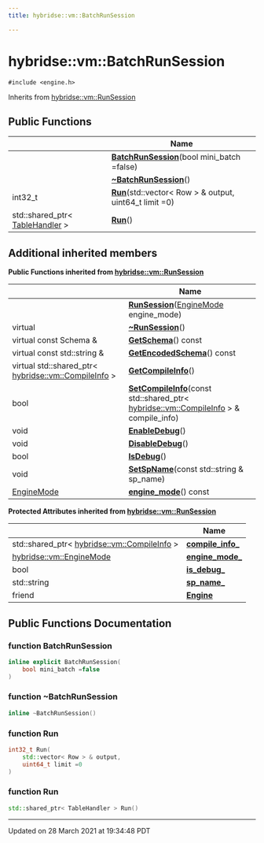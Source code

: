 ```yaml
---
title: hybridse::vm::BatchRunSession

---
```


# hybridse::vm::BatchRunSession




`#include <engine.h>`

Inherits from [hybridse::vm::RunSession](/hybridse/usage/api/markdownClasses/classhybridse_1_1vm_1_1_run_session.md)

## Public Functions

|                | Name           |
| -------------- | -------------- |
| | **[BatchRunSession](/hybridse/usage/api/markdownClasses/classhybridse_1_1vm_1_1_batch_run_session.md#function-batchrunsession)**(bool mini_batch =false) |
| | **[~BatchRunSession](/hybridse/usage/api/markdownClasses/classhybridse_1_1vm_1_1_batch_run_session.md#function-~batchrunsession)**() |
| int32_t | **[Run](/hybridse/usage/api/markdownClasses/classhybridse_1_1vm_1_1_batch_run_session.md#function-run)**(std::vector< Row > & output, uint64_t limit =0) |
| std::shared_ptr< [TableHandler](/hybridse/usage/api/markdownClasses/classhybridse_1_1vm_1_1_table_handler.md) > | **[Run](/hybridse/usage/api/markdownClasses/classhybridse_1_1vm_1_1_batch_run_session.md#function-run)**() |

## Additional inherited members

**Public Functions inherited from [hybridse::vm::RunSession](/hybridse/usage/api/markdownClasses/classhybridse_1_1vm_1_1_run_session.md)**

|                | Name           |
| -------------- | -------------- |
| | **[RunSession](/hybridse/usage/api/markdownClasses/classhybridse_1_1vm_1_1_run_session.md#function-runsession)**([EngineMode](/hybridse/usage/api/markdownNamespaces/namespacehybridse_1_1vm.md#enum-enginemode) engine_mode) |
| virtual | **[~RunSession](/hybridse/usage/api/markdownClasses/classhybridse_1_1vm_1_1_run_session.md#function-~runsession)**() |
| virtual const Schema & | **[GetSchema](/hybridse/usage/api/markdownClasses/classhybridse_1_1vm_1_1_run_session.md#function-getschema)**() const |
| virtual const std::string & | **[GetEncodedSchema](/hybridse/usage/api/markdownClasses/classhybridse_1_1vm_1_1_run_session.md#function-getencodedschema)**() const |
| virtual std::shared_ptr< [hybridse::vm::CompileInfo](/hybridse/usage/api/markdownClasses/classhybridse_1_1vm_1_1_compile_info.md) > | **[GetCompileInfo](/hybridse/usage/api/markdownClasses/classhybridse_1_1vm_1_1_run_session.md#function-getcompileinfo)**() |
| bool | **[SetCompileInfo](/hybridse/usage/api/markdownClasses/classhybridse_1_1vm_1_1_run_session.md#function-setcompileinfo)**(const std::shared_ptr< [hybridse::vm::CompileInfo](/hybridse/usage/api/markdownClasses/classhybridse_1_1vm_1_1_compile_info.md) > & compile_info) |
| void | **[EnableDebug](/hybridse/usage/api/markdownClasses/classhybridse_1_1vm_1_1_run_session.md#function-enabledebug)**() |
| void | **[DisableDebug](/hybridse/usage/api/markdownClasses/classhybridse_1_1vm_1_1_run_session.md#function-disabledebug)**() |
| bool | **[IsDebug](/hybridse/usage/api/markdownClasses/classhybridse_1_1vm_1_1_run_session.md#function-isdebug)**() |
| void | **[SetSpName](/hybridse/usage/api/markdownClasses/classhybridse_1_1vm_1_1_run_session.md#function-setspname)**(const std::string & sp_name) |
| [EngineMode](/hybridse/usage/api/markdownNamespaces/namespacehybridse_1_1vm.md#enum-enginemode) | **[engine_mode](/hybridse/usage/api/markdownClasses/classhybridse_1_1vm_1_1_run_session.md#function-engine_mode)**() const |

**Protected Attributes inherited from [hybridse::vm::RunSession](/hybridse/usage/api/markdownClasses/classhybridse_1_1vm_1_1_run_session.md)**

|                | Name           |
| -------------- | -------------- |
| std::shared_ptr< [hybridse::vm::CompileInfo](/hybridse/usage/api/markdownClasses/classhybridse_1_1vm_1_1_compile_info.md) > | **[compile_info_](/hybridse/usage/api/markdownClasses/classhybridse_1_1vm_1_1_run_session.md#variable-compile_info_)**  |
| [hybridse::vm::EngineMode](/hybridse/usage/api/markdownNamespaces/namespacehybridse_1_1vm.md#enum-enginemode) | **[engine_mode_](/hybridse/usage/api/markdownClasses/classhybridse_1_1vm_1_1_run_session.md#variable-engine_mode_)**  |
| bool | **[is_debug_](/hybridse/usage/api/markdownClasses/classhybridse_1_1vm_1_1_run_session.md#variable-is_debug_)**  |
| std::string | **[sp_name_](/hybridse/usage/api/markdownClasses/classhybridse_1_1vm_1_1_run_session.md#variable-sp_name_)**  |
| friend | **[Engine](/hybridse/usage/api/markdownClasses/classhybridse_1_1vm_1_1_run_session.md#variable-engine)**  |


## Public Functions Documentation

### function BatchRunSession

```cpp
inline explicit BatchRunSession(
    bool mini_batch =false
)
```


### function ~BatchRunSession

```cpp
inline ~BatchRunSession()
```


### function Run

```cpp
int32_t Run(
    std::vector< Row > & output,
    uint64_t limit =0
)
```


### function Run

```cpp
std::shared_ptr< TableHandler > Run()
```


-------------------------------

Updated on 28 March 2021 at 19:34:48 PDT